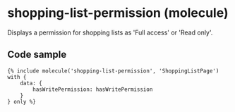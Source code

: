 # shopping-list-permission (molecule)

Displays a permission for shopping lists as 'Full access' or 'Read only'.

## Code sample 

```
{% include molecule('shopping-list-permission', 'ShoppingListPage') with {
    data: {
        hasWritePermission: hasWritePermission
    }
} only %}
```
